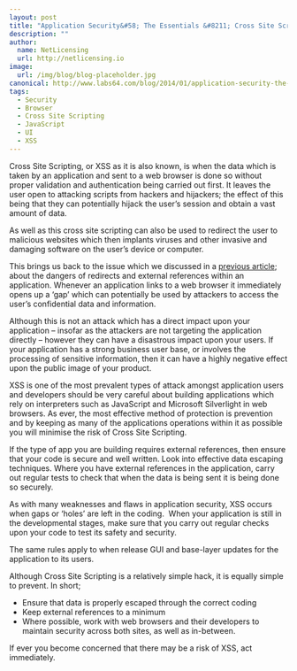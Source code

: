 ```yaml
---
layout: post
title: "Application Security&#58; The Essentials &#8211; Cross Site Scripting (XSS)"
description: ""
author:
  name: NetLicensing
  url: http://netlicensing.io
image:
  url: /img/blog/blog-placeholder.jpg
canonical: http://www.labs64.com/blog/2014/01/application-security-the-essentials-cross-site-scripting-xss/
tags:
  - Security
  - Browser
  - Cross Site Scripting
  - JavaScript
  - UI
  - XSS
---
```

Cross Site Scripting, or XSS as it is also known, is when the data which is taken by an application and sent to a web browser is done so without proper validation and authentication being carried out first. It leaves the user open to attacking scripts from hackers and hijackers; the effect of this being that they can potentially hijack the user’s session and obtain a vast amount of data.

As well as this cross site scripting can also be used to redirect the user to malicious websites which then implants viruses and other invasive and damaging software on the user’s device or computer.

This brings us back to the issue which we discussed in a [previous article](http://www.labs64.com/?s=Application+Security+Essentials "Application Security"); about the dangers of redirects and external references within an application. Whenever an application links to a web browser it immediately opens up a ‘gap’ which can potentially be used by attackers to access the user’s confidential data and information.

Although this is not an attack which has a direct impact upon your application – insofar as the attackers are not targeting the application directly – however they can have a disastrous impact upon your users. If your application has a strong business user base, or involves the processing of sensitive information, then it can have a highly negative effect upon the public image of your product.

XSS is one of the most prevalent types of attack amongst application users and developers should be very careful about building applications which rely on interpreters such as JavaScript and Microsoft Silverlight in web browsers. As ever, the most effective method of protection is prevention and by keeping as many of the applications operations within it as possible you will minimise the risk of Cross Site Scripting.

If the type of app you are building requires external references, then ensure that your code is secure and well written. Look into effective data escaping techniques. Where you have external references in the application, carry out regular tests to check that when the data is being sent it is being done so securely.

As with many weaknesses and flaws in application security, XSS occurs when gaps or ‘holes’ are left in the coding.  When your application is still in the developmental stages, make sure that you carry out regular checks upon your code to test its safety and security.

The same rules apply to when release GUI and base-layer updates for the application to its users.

Although Cross Site Scripting is a relatively simple hack, it is equally simple to prevent. In short;

  * Ensure that data is properly escaped through the correct coding
  * Keep external references to a minimum
  * Where possible, work with web browsers and their developers to maintain security across both sites, as well as in-between.

If ever you become concerned that there may be a risk of XSS, act immediately.
